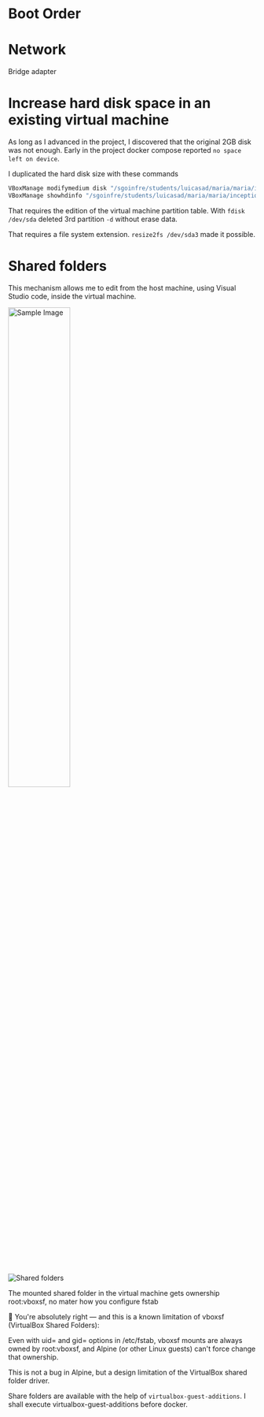 
# Boot Order

# Network

Bridge adapter

# Increase hard disk space in an existing virtual machine
 
As long as I advanced in the project, I discovered that the original 2GB disk was not enough. Early in the project docker compose reported `no space left on device`.

I duplicated the hard disk size with these commands

```bash
VBoxManage modifymedium disk "/sgoinfre/students/luicasad/maria/maria/inception Clone.vdi" --resize 4096
VBoxManage showhdinfo "/sgoinfre/students/luicasad/maria/maria/inception Clone.vdi"
```

That requires the edition of the virtual machine partition table. With `fdisk /dev/sda` deleted 3rd partition `-d` without erase data.

That requires a file system extension. `resize2fs /dev/sda3` made it possible.

# Shared folders

This mechanism allows me to edit from the host machine, using Visual Studio code, inside the virtual machine.

<img src="https://github.com/user-attachments/assets/d2d72222-050d-4f1a-b480-989d1778f7ce" alt="Sample Image" style="width:50%; height:auto;">

![Shared folders](https://github.com/user-attachments/assets/d2d72222-050d-4f1a-b480-989d1778f7ce)

The mounted shared folder in the virtual machine gets ownership root:vboxsf, no mater how you configure fstab

🚫
You're absolutely right — and this is a known limitation of vboxsf (VirtualBox Shared Folders):

Even with uid= and gid= options in /etc/fstab, vboxsf mounts are always owned by root:vboxsf, and Alpine (or other Linux guests) can't force change that ownership.

This is not a bug in Alpine, but a design limitation of the VirtualBox shared folder driver.

Share folders are available with the help of `virtualbox-guest-additions`. I shall execute virtualbox-guest-additions before docker.

